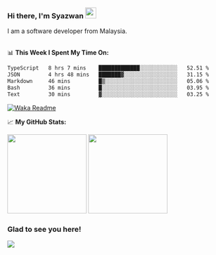### Hi there, I'm Syazwan <img src="https://media.giphy.com/media/hvRJCLFzcasrR4ia7z/giphy.gif" width="25px">
I am a software developer from Malaysia.
<br/><br/>

📊 **This Week I Spent My Time On:**
<!--START_SECTION:waka-->

```txt
TypeScript   8 hrs 7 mins    █████████████░░░░░░░░░░░░   52.51 %
JSON         4 hrs 48 mins   ███████▓░░░░░░░░░░░░░░░░░   31.15 %
Markdown     46 mins         █▒░░░░░░░░░░░░░░░░░░░░░░░   05.06 %
Bash         36 mins         █░░░░░░░░░░░░░░░░░░░░░░░░   03.95 %
Text         30 mins         ▓░░░░░░░░░░░░░░░░░░░░░░░░   03.25 %
```

<!--END_SECTION:waka-->
[![Waka Readme](https://github.com/syazwanz/syazwanz/actions/workflows/wakatime.yml/badge.svg)](https://github.com/syazwanz/syazwanz/actions/workflows/wakatime.yml)

📈 **My GitHub Stats:**

<p>
  <img height="180em" src="https://github-readme-stats.vercel.app/api?username=syazwanz&show_icons=true&hide_border=false&&count_private=true&include_all_commits=true" />
  <img height="180em" src="https://github-readme-stats.vercel.app/api/top-langs/?username=syazwanz&exclude_repo=KNN-Image-Classification&show_icons=true&hide_border=false&layout=compact&langs_count=8"/>
</p>

### Glad to see you here!
![](https://visitor-badge.glitch.me/badge?page_id=syazwanz.syazwanz)
